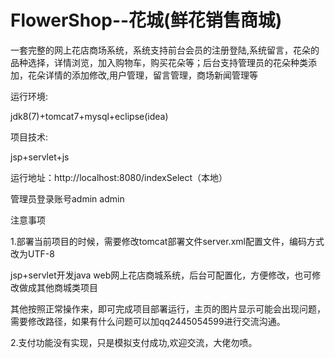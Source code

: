 # FlowerShop--花城(鲜花销售商城)
一套完整的网上花店商场系统，系统支持前台会员的注册登陆,系统留言，花朵的品种选择，详情浏览，加入购物车，购买花朵等；后台支持管理员的花朵种类添加，花朵详情的添加修改,用户管理，留言管理，商场新闻管理等

运行环境:

jdk8(7)+tomcat7+mysql+eclipse(idea)

项目技术:

jsp+servlet+js

运行地址：http://localhost:8080/indexSelect（本地）

管理员登录账号admin admin

注意事项

1.部署当前项目的时候，需要修改tomcat部署文件server.xml配置文件，编码方式改为UTF-8

jsp+servlet开发java web网上花店商城系统，后台可配置化，方便修改，也可修改做成其他商城类项目

其他按照正常操作来，即可完成项目部署运行，主页的图片显示可能会出现问题，需要修改路径，如果有什么问题可以加qq2445054599进行交流沟通。

2.支付功能没有实现，只是模拟支付成功,欢迎交流，大佬勿喷。

